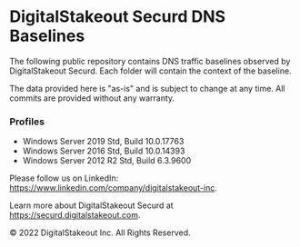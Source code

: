# DigitalStakeout Securd DNS Baselines

The following public repository contains DNS traffic baselines observed by DigitalStakeout Securd. Each folder will contain the context of the baseline. 

The data provided here is "as-is" and is subject to change at any time. All commits are provided without any warranty.  

### Profiles

- Windows Server 2019 Std, Build 10.0.17763
- Windows Server 2016 Std, Build 10.0.14393
- Windows Server 2012 R2 Std, Build 6.3.9600


Please follow us on LinkedIn: https://www.linkedin.com/company/digitalstakeout-inc.

Learn more about DigitalStakeout Securd at https://securd.digitalstakeout.com. 

© 2022 DigitalStakeout Inc. All Rights Reserved.
